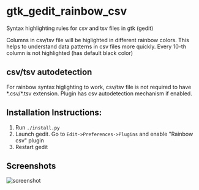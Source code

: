 # gtk_gedit_rainbow_csv
Syntax highlighting rules for csv and tsv files in gtk (gedit)

Columns in csv/tsv file will be higlighted in different rainbow colors. This helps to understand data patterns in csv files more quickly. Every 10-th column is not highlighted (has default black color)

## csv/tsv autodetection
For rainbow syntax higlighting to work, csv/tsv file is not required to have \*.csv/\*.tsv extension. Plugin has csv autodetection mechanism if enabled.

## Installation Instructions:

1. Run `./install.py`
2. Launch gedit. Go to `Edit->Preferences->Plugins` and enable "Rainbow csv" plugin
3. Restart gedit

## Screenshots

![screenshot](https://raw.githubusercontent.com/mechatroner/gtk_gedit_rainbow_csv/master/screenshot.png)

